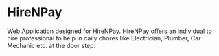 # HireNPay
Web Application designed for HireNPay. HireNPay offers an individual to hire professional to help in daily chores like Electrician, Plumber, Car Mechanic etc. at the door step.
